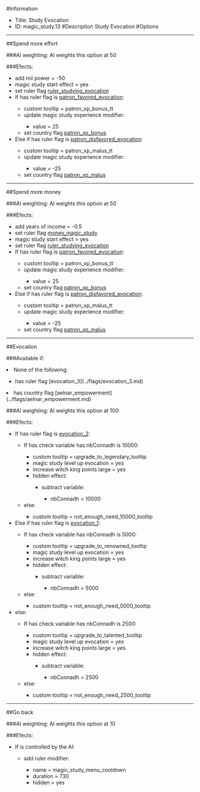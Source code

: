 #Information
 - Title: Study Evocation
 - ID: magic_study.13
#Description
Study Evocation
#Options

___
##Spend more effort

###AI weighting:
AI weights this option at 50


###Efects:<ul><li>add mil power = -50</li><li>magic study start effect = yes</li><li>set ruler flag [ruler_studying_evocation](../flags/ruler_studying_evocation.md)</li><li>If has ruler flag is [patron_favored_evocation](../flags/patron_favored_evocation.md):</li><ul><li>custom tooltip = patron_xp_bonus_tt</li><li>update magic study experience modifier:</li><ul><li>value = 25</li></ul><li>set country flag [patron_xp_bonus](../flags/patron_xp_bonus.md)</li></ul><li>Else if has ruler flag is [patron_disfavored_evocation](../flags/patron_disfavored_evocation.md):</li><ul><li>custom tooltip = patron_xp_malus_tt</li><li>update magic study experience modifier:</li><ul><li>value = -25</li></ul><li>set country flag [patron_xp_malus](../flags/patron_xp_malus.md)</li></ul></ul>

___
##Spend more money

###AI weighting:
AI weights this option at 50


###Efects:<ul><li>add years of income = -0.5</li><li>set ruler flag [money_magic_study](../flags/money_magic_study.md)</li><li>magic study start effect = yes</li><li>set ruler flag [ruler_studying_evocation](../flags/ruler_studying_evocation.md)</li><li>If has ruler flag is [patron_favored_evocation](../flags/patron_favored_evocation.md):</li><ul><li>custom tooltip = patron_xp_bonus_tt</li><li>update magic study experience modifier:</li><ul><li>value = 25</li></ul><li>set country flag [patron_xp_bonus](../flags/patron_xp_bonus.md)</li></ul><li>Else if has ruler flag is [patron_disfavored_evocation](../flags/patron_disfavored_evocation.md):</li><ul><li>custom tooltip = patron_xp_malus_tt</li><li>update magic study experience modifier:</li><ul><li>value = -25</li></ul><li>set country flag [patron_xp_malus](../flags/patron_xp_malus.md)</li></ul></ul>

___
##Evocation

###Available if:
<li>None of the following:</li><ul><li>has ruler flag [evocation_3](../flags/evocation_3.md)</li></ul><li>has country flag [aelnar_empowerment](../flags/aelnar_empowerment.md)</li>

###AI weighting:
AI weights this option at 100


###Efects:<ul><li>If has ruler flag is [evocation_2](../flags/evocation_2.md):</li><ul><li>If has check variable has nbConnadh is 10000:</li><ul><li>custom tooltip = upgrade_to_legendary_tooltip</li><li>magic study level up evocation = yes</li><li>increase witch king points large = yes</li><li>hidden effect:</li><ul><li>subtract variable:</li><ul><li>nbConnadh = 10000</li></ul></ul></ul><li>else:</li><ul><li>custom tooltip = not_enough_need_10000_tooltip</li></ul></ul><li>Else if has ruler flag is [evocation_1](../flags/evocation_1.md):</li><ul><li>If has check variable has nbConnadh is 5000:</li><ul><li>custom tooltip = upgrade_to_renowned_tooltip</li><li>magic study level up evocation = yes</li><li>increase witch king points large = yes</li><li>hidden effect:</li><ul><li>subtract variable:</li><ul><li>nbConnadh = 5000</li></ul></ul></ul><li>else:</li><ul><li>custom tooltip = not_enough_need_5000_tooltip</li></ul></ul><li>else:</li><ul><li>If has check variable has nbConnadh is 2500:</li><ul><li>custom tooltip = upgrade_to_talented_tooltip</li><li>magic study level up evocation = yes</li><li>increase witch king points large = yes</li><li>hidden effect:</li><ul><li>subtract variable:</li><ul><li>nbConnadh = 2500</li></ul></ul></ul><li>else:</li><ul><li>custom tooltip = not_enough_need_2500_tooltip</li></ul></ul></ul>

___
##Go back

###AI weighting:
AI weights this option at 10


###Efects:<ul><li>If is controlled by the AI:</li><ul><li>add ruler modifier:</li><ul><li>name = magic_study_menu_cooldown</li><li>duration = 730</li><li>hidden = yes</li></ul></ul></ul>
